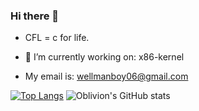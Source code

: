 ### Hi there 👋

* CFL = c for life.

- 🔭 I’m currently working on: x86-kernel

- My email is: wellmanboy06@gmail.com

[![Top Langs](https://github-readme-stats.vercel.app/api/top-langs/?username=TristanWellman&theme=nord)](https://github.com/anuraghazra/github-readme-stats)
![Oblivion's GitHub stats](https://github-readme-stats.vercel.app/api?username=TristanWellman&show_icons=true&theme=nord)
